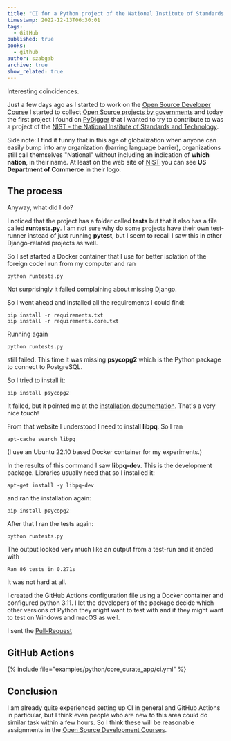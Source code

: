 ```yaml
---
title: "CI for a Python project of the National Institute of Standards and Technology"
timestamp: 2022-12-13T06:30:01
tags:
  - GitHub
published: true
books:
  - github
author: szabgab
archive: true
show_related: true
---
```



Interesting coincidences.

Just a few days ago as I started to work on the [Open Source Developer Course](https://osdc.code-maven.com/) I started
to collect [Open Source projects by governments](https://github.com/szabgab/open-source-by-government) and today
the first project I found on [PyDigger](https://pydigger.com/search/has-github-no-ci) that I wanted to try to contribute to
was a project of the [NIST - the National Institute of Standards and Technology](https://www.nist.gov/).


Side note: I find it funny that in this age of globalization when anyone can easily bump into any organization (barring language barrier),
organizations still call themselves "National" without including an indication of <b>which nation</b>, in their name. At least on the web
site of [NIST](https://www.nist.gov/) you can see <b>US Department of Commerce</b> in their logo.

## The process

Anyway, what did I do?

I noticed that the project has a folder called <b>tests</b> but that it also has a file called <b>runtests.py</b>.
I am not sure why do some projects have their own test-runner instead of just running <b>pytest</b>, but I seem to recall I saw this
in other Django-related projects as well.

So I set started a Docker container that I use for better isolation of the foreign code I run from my computer and ran

```
python runtests.py
```

Not surprisingly it failed complaining about missing Django.

So I went ahead and installed all the requirements I could find:

```
pip install -r requirements.txt
pip install -r requirements.core.txt
```

Running again

```
python runtests.py
```

still failed. This time it was missing <b>psycopg2</b> which is the Python package to connect to PostgreSQL.

So I tried to install it:

```
pip install psycopg2
```

It failed, but it pointed me at the [installation documentation](https://www.psycopg.org/docs/install.html).
That's a very nice touch!

From that website I understood I need to install <b>libpq</b>. So I ran

```
apt-cache search libpq
```

(I use an Ubuntu 22.10 based Docker container for my experiments.)

In the results of this command I saw <b>libpq-dev</b>. This is the development package. Libraries usually need that so I installed it:

```
apt-get install -y libpq-dev
```

and ran the installation again:

```
pip install psycopg2
```

After that I ran the tests again:

```
python runtests.py
```

The output looked very much like an output from a test-run and it ended with

```
Ran 86 tests in 0.271s
```

It was not hard at all.

I created the GitHub Actions configuration file using a Docker container and configured python 3.11. I let the developers of the package
decide which other versions of Python they might want to test with and if they might want to test on Windows and macOS as well.

I sent the [Pull-Request](https://github.com/usnistgov/core_curate_app/pull/8)

## GitHub Actions

{% include file="examples/python/core_curate_app/ci.yml" %}

## Conclusion

I am already quite experienced setting up CI in general and GitHub Actions in particular, but I think even people who are new to this area
could do similar task within a few hours. So I think these will be reasonable assignments in the [Open Source Development Courses](https://osdc.code-maven.com/).


